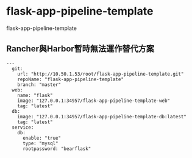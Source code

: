 # flask-app-pipeline-template

flask-app-pipeline-template




## Rancher與Harbor暫時無法運作替代方案
```
---
  git: 
    url: "http://10.50.1.53/root/flask-app-pipeline-template.git"
    repoName: "flask-app-pipeline-template"
    branch: "master"
  web: 
    name: "flask"
    image: "127.0.0.1:34957/flask-app-pipeline-template-web"
    tag: "latest"
  db: 
    image: "127.0.0.1:34957/flask-app-pipeline-template-db:latest"
    tag: "latest"
  service: 
    db: 
      enable: "true"
      type: "mysql"
      rootpassword: "bearflask"

```
